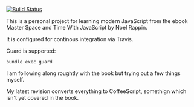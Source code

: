 [![Build Status](https://travis-ci.org/andyw8/mstwjs.png)](https://travis-ci.org/andyw8/mstwjs)

This is a personal project for learning modern JavaScript from the ebook Master Space and Time With JavaScript by Noel Rappin.

It is configured for continous integration via Travis.

Guard is supported:

    bundle exec guard

I am following along roughtly with the book but trying out a few things myself.

My latest revision converts everything to CoffeeScript, somethign which isn't yet covered in the book.
